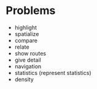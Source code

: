 # Problems

* highlight
* spatialize
* compare
* relate
* show routes
* give detail
* navigation
* statistics (represent statistics)
* density